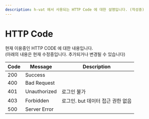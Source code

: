 ```yaml
---
description: h-vat 에서 사용되는 HTTP Code 에 대한 설명입니다. (작성중)
---
```


# HTTP Code

현재 이용중인 HTTP CODE 에 대한 내용입니다.\
(아래의 내용은 현재 수정중입니다. 추가되거나 변경될 수 있습니다)

| Code | Message      | Description           |
| ---- | ------------ | --------------------- |
| 200  | Success      |                       |
| 400  | Bad Request  |                       |
| 401  | Unauthorized | 로그인 불가                |
| 403  | Forbidden    | 로그인. but 데이터 접근 권한 없음 |
| 500  | Server Error |                       |

